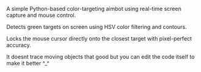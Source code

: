 A simple Python-based color-targeting aimbot using real-time screen capture and mouse control.

Detects green targets on screen using HSV color filtering and contours.

Locks the mouse cursor directly onto the closest target with pixel-perfect accuracy.

It doesnt trace moving objects that good but you can edit the code itself to make it better ^_^ 
